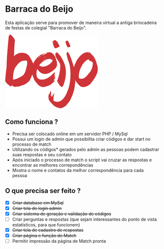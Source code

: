 # Barraca do Beijo

Esta aplicação serve para promover de maneira virtual a antiga brincadeira de festas de colegial "Barraca do Beijo".

![alt text](https://raw.githubusercontent.com/manbomb/Barraca-do-Beijo/master/logo.jpg)

## Como funciona ?

- Precisa ser colocado online em um servidor PHP / MySql
- Possui um login de admin que possibilita criar códigos e dar start no processo de match
- Utilizando os códigos* gerados pelo admin as pessoas podem cadastrar suas respostas e seu contato
- Após iniciado o processo de match o script vai cruzar as respostas e encontrar as melhores correpondências
- Mostra o nome e contatos da melhor correspondência para cada pessoa

## O que precisa ser feito ?

- [x] ~~Criar database em MySql~~
- [x] ~~Criar tela de login admin~~
- [x] ~~Criar sistema de geração e validação de códigos~~
- [ ] Criar perguntas e respostas (que sejam interessantes do ponto de vista estatísticos, para que funcionem)
- [x] ~~Criar tela de cadastro de respostas~~
- [x] ~~Criar página e função de Match~~
- [ ] Permitir impressão da página de Match pronta
